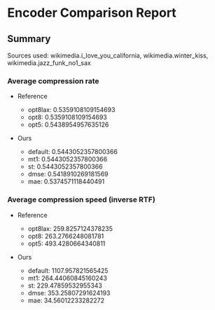 
# Encoder Comparison Report

## Summary

Sources used: wikimedia.i_love_you_california, wikimedia.winter_kiss, wikimedia.jazz_funk_no1_sax

### Average compression rate

  - Reference
    - opt8lax: 0.5359108109154693
    - opt8: 0.5359108109154693
    - opt5: 0.5438954957635126

  - Ours
    - default: 0.5443052357800366
    - mt1: 0.5443052357800366
    - st: 0.5443052357800366
    - dmse: 0.5418910269181569
    - mae: 0.5374571118440491


### Average compression speed (inverse RTF)
  - Reference
    - opt8lax: 259.8257124378235
    - opt8: 263.2766248081781
    - opt5: 493.4280664340811

  - Ours
    - default: 1107.957821565425
    - mt1: 264.44060845160243
    - st: 229.47859532955343
    - dmse: 353.25807291624193
    - mae: 34.56012233282272



